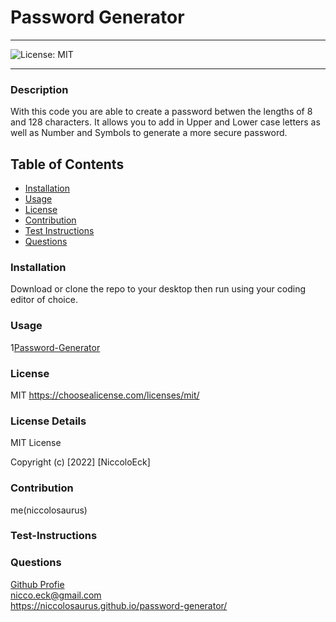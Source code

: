   # Password Generator

  ----
  ![License: MIT](https://img.shields.io/badge/License-MIT-yellow.svg)

  ----

### Description
With this code you are able to create a password betwen the lengths of 8 and 128 characters. It allows you to add in Upper and Lower case letters as well as Number and Symbols to generate a more secure password.

## Table of Contents
- [Installation](#installation)
- [Usage](#usage)
- [License](#license)
- [Contribution](#contribution)
- [Test Instructions](#test-instructions)
- [Questions](#questions)



### Installation
Download or clone the repo to your desktop then run using your coding editor of choice.

### Usage
1[Password-Generator](./assets/gif/Password-Generator.gif)


### License
MIT
https://choosealicense.com/licenses/mit/

### License Details

MIT License

Copyright (c) [2022] [NiccoloEck]

### Contribution
me(niccolosaurus)

### Test-Instructions


### Questions
[Github Profie](https://github.com/niccolosaurus)<br/>
nicco.eck@gmail.com<br/>
https://niccolosaurus.github.io/password-generator/